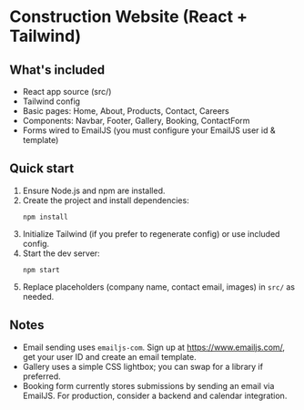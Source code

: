 # Construction Website (React + Tailwind)

## What's included
- React app source (src/)
- Tailwind config
- Basic pages: Home, About, Products, Contact, Careers
- Components: Navbar, Footer, Gallery, Booking, ContactForm
- Forms wired to EmailJS (you must configure your EmailJS user id & template)

## Quick start
1. Ensure Node.js and npm are installed.
2. Create the project and install dependencies:
   ```
   npm install
   ```
3. Initialize Tailwind (if you prefer to regenerate config) or use included config.
4. Start the dev server:
   ```
   npm start
   ```
5. Replace placeholders (company name, contact email, images) in `src/` as needed.

## Notes
- Email sending uses `emailjs-com`. Sign up at https://www.emailjs.com/, get your user ID and create an email template.
- Gallery uses a simple CSS lightbox; you can swap for a library if preferred.
- Booking form currently stores submissions by sending an email via EmailJS. For production, consider a backend and calendar integration.
